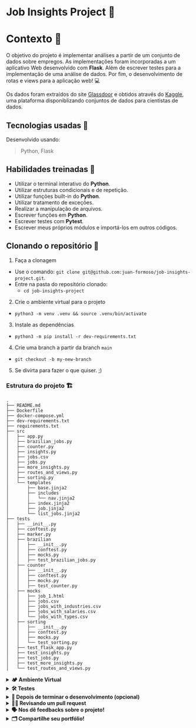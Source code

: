 # Job Insights Project :briefcase:

# Contexto :open_book:
O objetivo do projeto é implementar análises a partir de um conjunto de dados sobre empregos. As implementações foram incorporadas a um aplicativo Web desenvolvido com **Flask**. Além de escrever testes para a implementação de uma análise de dados. Por fim, o desenvolvimento de rotas e views para a aplicação web! 💻

Os dados foram extraídos do site [Glassdoor](https://www.glassdoor.com.br/) e obtidos através do [Kaggle](https://www.kaggle.com/atharvap329/glassdoor-data-science-job-data), uma plataforma disponiblizando conjuntos de dados para cientistas de dados.

## Tecnologias usadas :telescope:

Desenvolvido usando:
> Python, Flask

## Habilidades treinadas 🚵

* Utilizar o terminal interativo do **Python**.
* Utilizar estruturas condicionais e de repetição.
* Utilizar funções built-in do **Python**.
* Utilizar tratamento de exceções.
* Realizar a manipulação de arquivos.
* Escrever funções em **Python**.
* Escrever testes com **Pytest**.
* Escrever meus próprios módulos e importá-los em outros códigos.

## Clonando o repositório :dna:

1. Faça a clonagem
  - Use o comando: `git clone git@github.com:juan-formoso/job-insights-project.git`.
  - Entre na pasta do repositório clonado:
    - `cd job-insights-project`

2. Crie o ambiente virtual para o projeto
  - `python3 -m venv .venv && source .venv/bin/activate`
  
3. Instale as dependências
  - `python3 -m pip install -r dev-requirements.txt`
  
4. Crie uma branch a partir da branch `main`
  * `git checkout -b my-new-branch`

5. Se divirta para fazer o que quiser. ;)

### Estrutura do projeto :building_construction:

  ```
  .
  ├── README.md
  ├── Dockerfile
  ├── docker-compose.yml
  ├── dev-requirements.txt
  ├── requirements.txt
  ├── src
  │   ├── app.py
  │   ├── brazilian_jobs.py
  │   ├── counter.py
  │   ├── insights.py
  │   ├── jobs.csv
  │   ├── jobs.py
  │   ├── more_insights.py
  │   ├── routes_and_views.py
  │   ├── sorting.py
  │   └── templates
  │       ├── base.jinja2
  │       ├── includes
  │       │   └── nav.jinja2
  │       ├── index.jinja2
  │       ├── job.jinja2
  │       └── list_jobs.jinja2
  ├── tests
  │   ├── __init__.py
  │   ├── conftest.py
  │   ├── marker.py
  │   ├── brazilian
  │   │   ├── __init__.py
  │   │   ├── conftest.py
  │   │   ├── mocks.py
  │   │   ├── test_brazilian_jobs.py
  │   ├── counter
  │   │   ├── __init__.py
  │   │   ├── conftest.py
  │   │   ├── mocks.py
  │   │   ├── test_counter.py
  │   ├── mocks
  │   │   ├── job_1.html
  │   │   ├── jobs.csv
  │   │   ├── jobs_with_industries.csv
  │   │   ├── jobs_with_salaries.csv
  │   │   └── jobs_with_types.csv
  │   ├── sorting
  │   │   ├── __init__.py
  │   │   ├── conftest.py
  │   │   ├── mocks.py
  │   │   └── test_sorting.py
  │   ├── test_flask_app.py
  │   ├── test_insights.py
  │   ├── test_jobs.py
  │   ├── test_more_insights.py
  │   └── test_routes_and_views.py
  ```

<details>
  <summary><strong>🏕️ Ambiente Virtual</strong></summary><br />
  O Python oferece um recurso chamado de ambiente virtual, onde permite sua máquina rodar sem conflitos, diferentes tipos de projetos com diferentes versões de bibliotecas.

  1. **criar o ambiente virtual**

  ```bash
  $ python3 -m venv .venv
  ```

  2. **ativar o ambiente virtual**

  ```bash
  $ source .venv/bin/activate
  ```

  3. **instalar as dependências no ambiente virtual**

  ```bash
  $ python3 -m pip install -r dev-requirements.txt
  ```

  Com o seu ambiente virtual ativo, as dependências serão instaladas neste ambiente.
  Quando precisar desativar o ambiente virtual, execute o comando "deactivate". Lembre-se de ativar novamente quando voltar a trabalhar no projeto.

  O arquivo `dev-requirements.txt` contém todas as dependências que serão utilizadas no projeto, ele está agindo como se fosse um `package.json` de um projeto `Node.js`.
</details>

<details>
  <summary><strong>🛠 Testes</strong></summary><br />

  Para executar os testes certifique-se de que você está com o ambiente virtual ativado.

  <strong>Executar os testes</strong>

  ```bash
  $ python3 -m pytest
  ```

  O arquivo `pyproject.toml` já configura corretamente o pytest. Entretanto, caso você tenha problemas com isso e queira explicitamente uma saída completa, o comando é:

  ```bash
  python3 -m pytest -s -vv
  ```

  Caso precise executar apenas um arquivo de testes basta executar o comando:

  ```bash
  python3 -m pytest tests/nomedoarquivo.py
  ```

  Caso precise executar apenas uma função de testes basta executar o comando:

  ```bash
  python3 -m pytest -k nome_da_func_de_tests
  ```

  Se desejar que os testes parem de ser executados quando acontecer o primeiro erro, use o parâmetro `-x`

  ```bash
  python3 -m pytest -x tests/test_jobs.py
  ```
  
  Para executar um teste específico de um arquivo, basta executar o comando:

  ```bash
  python3 -m pytest tests/nomedoarquivo.py::test_nome_do_teste
  ```

  Se quiser saber mais sobre a instalação de dependências com `pip`, veja esse [artigo](https://medium.com/python-pandemonium/better-python-dependency-and-package-management-b5d8ea29dff1).

  <p align="center">
    <img src="/.images/flask-logo.png" alt="Logo Flask" width="200"/>
  </p>

  Além dos testes com o Pytest, você pode (e vai ser bem bacana) rodar a aplicação flask para visualizar no navegador o resultado do desenvolvimento das funções.
  Para isso, digite o comando `flask run`, e acesse o site gerado pelo Flask em `http://localhost:5000`. No começo do desenvolvimento, você verá que muitas coisas não funcionam, mas conforme você for implementando os requisitos, perceberá que a aplicação web começa a utilizar suas implementações e passa a ganhar vida.

  <p align="center">
    <img src="/.images/sistema.png" alt="Tela Aplicação" width="800"/>
  </p>

</details>


<details>
  <summary><strong>🤝 Depois de terminar o desenvolvimento (opcional)</strong></summary><br />

  Para sinalizar que o seu projeto está pronto para o _"Code Review"_, faça o seguinte:

  - Vá até a página **DO SEU** _Pull Request_, adicione a label de _"code-review"_ e marque seus colegas:

    - No menu à direita, clique no _link_ **"Labels"** e escolha a _label_ **code-review**;

    - No menu à direita, clique no _link_ **"Assignees"** e escolha **o seu usuário**;

    - No menu à direita, clique no _link_ **"Reviewers"** e digite `students`, selecione o time `tryber/students-sd-014-b`.

  Caso tenha alguma dúvida, [aqui tem um video explicativo](https://vimeo.com/362189205).

</details>

<details>
  <summary><strong>🕵🏿 Revisando um pull request</strong></summary><br />

  Use o conteúdo sobre [Code Review](https://course.betrybe.com/real-life-engineer/code-review/) para te ajudar a revisar os _Pull Requests_.

</details>

<details>
  <summary><strong>🗣 Nos dê feedbacks sobre o projeto!</strong></summary><br />

Ao finalizar e submeter o projeto, não se esqueça de avaliar sua experiência preenchendo o formulário. 
**Leva menos de 3 minutos!**

[FORMULÁRIO DE AVALIAÇÃO DE PROJETO](https://be-trybe.typeform.com/to/ZTeR4IbH)

</details>

<details>
  <summary><strong>🗂 Compartilhe seu portfólio!</strong></summary><br />

  Você sabia que o LinkedIn é a principal rede social profissional e compartilhar o seu aprendizado lá é muito importante para quem deseja construir uma carreira de sucesso? Compartilhe esse projeto no seu LinkedIn, marque o perfil da Trybe (@trybe) e mostre para a sua rede toda a sua evolução.

</details>
